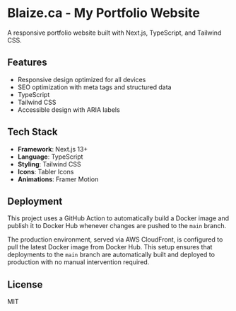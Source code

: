 # Blaize.ca - My Portfolio Website

A responsive portfolio website built with Next.js, TypeScript, and Tailwind CSS.

## Features

- Responsive design optimized for all devices
- SEO optimization with meta tags and structured data
- TypeScript
- Tailwind CSS
- Accessible design with ARIA labels

## Tech Stack

- **Framework**: Next.js 13+
- **Language**: TypeScript
- **Styling**: Tailwind CSS
- **Icons**: Tabler Icons
- **Animations**: Framer Motion

## Deployment

This project uses a GitHub Action to automatically build a Docker image and publish it to Docker Hub whenever changes are pushed to the `main` branch. 

The production environment, served via AWS CloudFront, is configured to pull the latest Docker image from Docker Hub. This setup ensures that deployments to the `main` branch are automatically built and deployed to production with no manual intervention required.

## License

MIT
